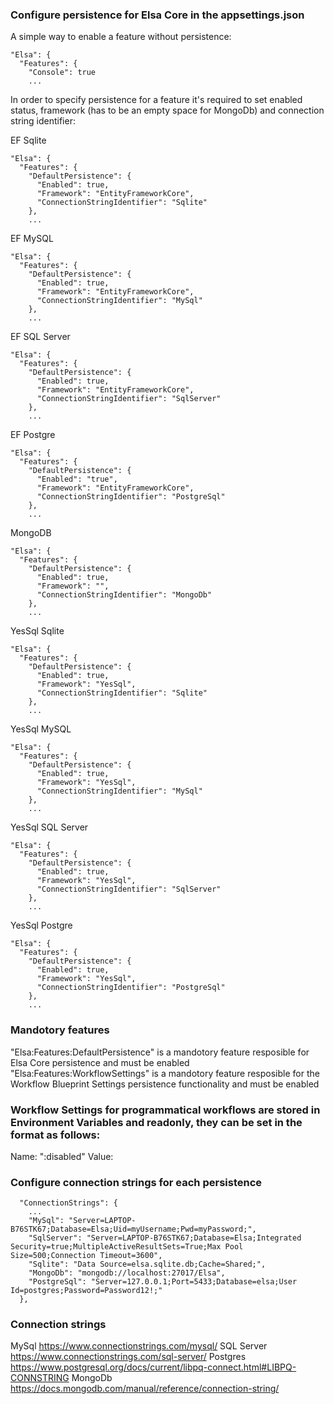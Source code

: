 ### Configure persistence for Elsa Core in the appsettings.json

A simple way to enable a feature without persistence:

```
"Elsa": {
  "Features": {
    "Console": true
    ...
```

In order to specify persistence for a feature it's required to set enabled status, framework (has to be an empty space for MongoDb) and connection string identifier:

EF Sqlite
```
"Elsa": {
  "Features": {
    "DefaultPersistence": {
      "Enabled": true,
      "Framework": "EntityFrameworkCore",
      "ConnectionStringIdentifier": "Sqlite"
    },
    ...
```

EF MySQL
```
"Elsa": {
  "Features": {
    "DefaultPersistence": {
      "Enabled": true,
      "Framework": "EntityFrameworkCore",
      "ConnectionStringIdentifier": "MySql"
    },
    ...
```

EF SQL Server
```
"Elsa": {
  "Features": {
    "DefaultPersistence": {
      "Enabled": true,
      "Framework": "EntityFrameworkCore",
      "ConnectionStringIdentifier": "SqlServer"
    },
    ...  
```

EF Postgre
```
"Elsa": {
  "Features": {
    "DefaultPersistence": {
      "Enabled": "true",
      "Framework": "EntityFrameworkCore",
      "ConnectionStringIdentifier": "PostgreSql"
    },
    ...
```

MongoDB
```
"Elsa": {
  "Features": {
    "DefaultPersistence": {
      "Enabled": true,
      "Framework": "",
      "ConnectionStringIdentifier": "MongoDb"
    },
    ...
```

YesSql Sqlite
```
"Elsa": {
  "Features": {
    "DefaultPersistence": {
      "Enabled": true,
      "Framework": "YesSql",
      "ConnectionStringIdentifier": "Sqlite"
    },
    ...
```

YesSql MySQL
```
"Elsa": {
  "Features": {
    "DefaultPersistence": {
      "Enabled": true,
      "Framework": "YesSql",
      "ConnectionStringIdentifier": "MySql"
    },
    ...
```

YesSql SQL Server
```
"Elsa": {
  "Features": {
    "DefaultPersistence": {
      "Enabled": true,
      "Framework": "YesSql",
      "ConnectionStringIdentifier": "SqlServer"
    },
    ...
```

YesSql Postgre
```
"Elsa": {
  "Features": {
    "DefaultPersistence": {
      "Enabled": true,
      "Framework": "YesSql",
      "ConnectionStringIdentifier": "PostgreSql"
    },
    ...
```

### Mandotory features

"Elsa:Features:DefaultPersistence" is a mandotory feature resposible for Elsa Core persistence and must be enabled
"Elsa:Features:WorkflowSettings" is a mandotory feature resposible for the Workflow Blueprint Settings persistence functionality and must be enabled

### Workflow Settings for programmatical workflows are stored in Environment Variables and readonly, they can be set in the format as follows:

Name: "<WorkflowBlueprintId>:disabled"
Value: <boolean>

### Configure connection strings for each persistence

```
  "ConnectionStrings": {
    ...
    "MySql": "Server=LAPTOP-B76STK67;Database=Elsa;Uid=myUsername;Pwd=myPassword;",
    "SqlServer": "Server=LAPTOP-B76STK67;Database=Elsa;Integrated Security=true;MultipleActiveResultSets=True;Max Pool Size=500;Connection Timeout=3600",
    "Sqlite": "Data Source=elsa.sqlite.db;Cache=Shared;",
    "MongoDb": "mongodb://localhost:27017/Elsa",
    "PostgreSql": "Server=127.0.0.1;Port=5433;Database=elsa;User Id=postgres;Password=Password12!;"
  },
```

### Connection strings
MySql
https://www.connectionstrings.com/mysql/
SQL Server
https://www.connectionstrings.com/sql-server/
Postgres
https://www.postgresql.org/docs/current/libpq-connect.html#LIBPQ-CONNSTRING
MongoDb
https://docs.mongodb.com/manual/reference/connection-string/